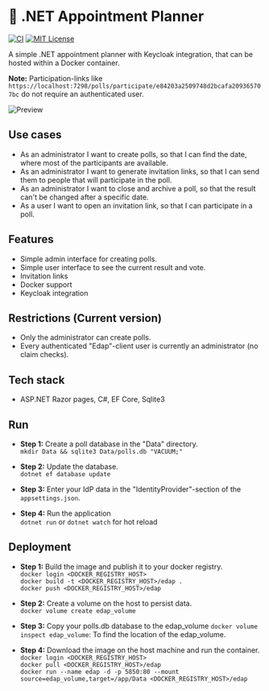 # :date: .NET Appointment Planner
[![CI](https://github.com/philipp-meier/Edap/actions/workflows/dotnet.yml/badge.svg)](https://github.com/philipp-meier/Edap/actions/workflows/dotnet.yml)
[![MIT License](https://img.shields.io/badge/license-MIT-green.svg)](https://github.com/philipp-meier/Edap/blob/main/LICENSE)

A simple .NET appointment planner with Keycloak integration, that can be hosted within a Docker container.

**Note:** Participation-links like `https://localhost:7298/polls/participate/e84203a2509748d2bcafa209365707bc` do not require an authenticated user.

![Preview](https://static.p-meier.dev/polls/ParticipatePoll.png)

## Use cases
- As an administrator I want to create polls, so that I can find the date, where most of the participants are available.
- As an administrator I want to generate invitation links, so that I can send them to people that will participate in the poll.
- As an administrator I want to close and archive a poll, so that the result can't be changed after a specific date.
- As a user I want to open an invitation link, so that I can participate in a poll.

## Features
- Simple admin interface for creating polls.
- Simple user interface to see the current result and vote.
- Invitation links
- Docker support
- Keycloak integration

## Restrictions (Current version)
- Only the administrator can create polls.
- Every authenticated "Edap"-client user is currently an administrator (no claim checks).

## Tech stack
- ASP.NET Razor pages, C#, EF Core, Sqlite3

## Run
- **Step 1:** Create a poll database in the "Data" directory.  
`mkdir Data && sqlite3 Data/polls.db "VACUUM;"`  

- **Step 2:** Update the database.  
`dotnet ef database update`  

- **Step 3:** Enter your IdP data in the "IdentityProvider"-section of the `appsettings.json`.

- **Step 4:** Run the application  
`dotnet run` or `dotnet watch` for hot reload  

## Deployment
- **Step 1:** Build the image and publish it to your docker registry.  
`docker login <DOCKER_REGISTRY_HOST>`  
`docker build -t <DOCKER_REGISTRY_HOST>/edap .`  
`docker push <DOCKER_REGISTRY_HOST>/edap`  

- **Step 2:** Create a volume on the host to persist data.  
`docker volume create edap_volume`  

- **Step 3:** Copy your polls.db database to the edap_volume
`docker volume inspect edap_volume`: To find the location of the edap_volume.  

- **Step 4:** Download the image on the host machine and run the container.  
`docker login <DOCKER_REGISTRY_HOST>`  
`docker pull <DOCKER_REGISTRY_HOST>/edap`  
`docker run --name edap -d -p 5850:80 --mount source=edap_volume,target=/app/Data <DOCKER_REGISTRY_HOST>/edap`  

